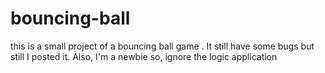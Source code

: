 # bouncing-ball
this is a small project of a bouncing ball game . It still have some bugs but still I posted it. Also, I'm a newbie so, ignore the logic application
